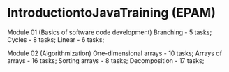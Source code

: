 # IntroductiontoJavaTraining (EPAM)

Module 01 (Basics of software code development)
Branching - 5 tasks; Cycles - 8 tasks; Linear - 6 tasks;

Module 02 (Algorithmization)
One-dimensional arrays - 10 tasks; Arrays of arrays - 16 tasks; Sorting arrays - 8 tasks; Decomposition - 17 tasks;




